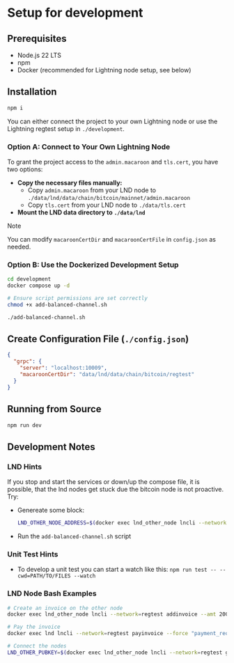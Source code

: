# Setup for development

## Prerequisites

- Node.js 22 LTS
- npm
- Docker (recommended for Lightning node setup, see below)

## Installation

```bash
npm i
```

You can either connect the project to your own Lightning node or use the Lightning regtest setup in `./development`.

### Option A: Connect to Your Own Lightning Node

To grant the project access to the `admin.macaroon` and `tls.cert`, you have two options:

- **Copy the necessary files manually:**
  - Copy `admin.macaroon` from your LND node to `./data/lnd/data/chain/bitcoin/mainnet/admin.macaroon`
  - Copy `tls.cert` from your LND node to `./data/tls.cert`
- **Mount the LND data directory to `./data/lnd`**

> [!NOTE]
> You can modify `macaroonCertDir` and `macaroonCertFile` in `config.json` as needed.

### Option B: Use the Dockerized Development Setup

```bash
cd development
docker compose up -d

# Ensure script permissions are set correctly
chmod +x add-balanced-channel.sh 

./add-balanced-channel.sh 
```

## Create Configuration File (`./config.json`)

```json
{
  "grpc": {
    "server": "localhost:10009",
    "macaroonCertDir": "data/lnd/data/chain/bitcoin/regtest"
  }
}
```

## Running from Source

```bash
npm run dev
```

## Development Notes

### LND Hints

If you stop and start the services or down/up the compose file, it is possible, that the lnd nodes get stuck due the bitcoin node is not proactive. Try:

- Genereate some block:

  ```bash
  LND_OTHER_NODE_ADDRESS=$(docker exec lnd_other_node lncli --network=regtest newaddress p2wkh | jq -r '.address'); docker exec bitcoin_regtest bitcoin-cli -regtest generatetoaddress 101 "${LND_OTHER_NODE_ADDRESS}"
  ```

- Run the `add-balanced-channel.sh` script

### Unit Test Hints

- To develop a unit test you can start a watch like this: `npm run test -- --cwd=PATH/TO/FILES --watch`

### LND Node Bash Examples

```bash
# Create an invoice on the other node
docker exec lnd_other_node lncli --network=regtest addinvoice --amt 2000

# Pay the invoice 
docker exec lnd lncli --network=regtest payinvoice --force "payment_request"

# Connect the nodes
LND_OTHER_PUBKEY=$(docker exec lnd_other_node lncli --network=regtest getinfo | jq -r '.identity_pubkey');docker exec lnd lncli --network=regtest connect $LND_OTHER_PUBKEY@lnd_other_node:9735
```
